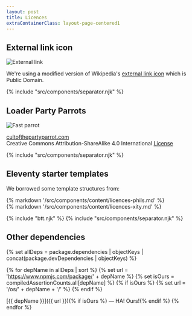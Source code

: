 ```yaml
---
layout: post
title: Licences
extraContainerClass: layout-page-centered1
---
```


## External link icon

<p class="licence-container">
  <img src="https://upload.wikimedia.org/wikipedia/commons/2/25/External.svg" alt="External link"/>
</p>

We're using a modified version of Wikipedia's [external link icon](https://commons.wikimedia.org/wiki/File:External.svg) which is Public Domain.

{% include "src/components/separator.njk" %}

## Loader Party Parrots

<p class="licence-container">
  <img src="/images/fastparrot.gif" alt="Fast parrot"/>
</p>

[cultofthepartyparrot.com](https://cultofthepartyparrot.com/)<br>Creative Commons Attribution-ShareAlike 4.0 International [License](https://github.com/jmhobbs/cultofthepartyparrot.com/blob/master/LICENSE)

{% include "src/components/separator.njk" %}

## Eleventy starter templates

We borrowed some template structures from:

<div class="starter-container">
  <div class="starter-container-2col">
    <div class="tac">
      {% markdown '/src/components/content/licences-phils.md' %}
    </div>
    <div class="tac">
      {% markdown '/src/components/content/licences-xity.md' %}
    </div>
  </div>
</div>

{% include "btt.njk" %}
{% include "src/components/separator.njk" %}

## Other dependencies

<div class="deps-container">

{% set allDeps = package.dependencies | objectKeys | concat(package.devDependencies | objectKeys) %}

{% for depName in allDeps | sort %}
  {% set url = 'https://www.npmjs.com/package/' + depName %}
  {% set isOurs = compiledAssertionCounts.all[depName] %}
  {% if isOurs %}
    {% set url = '/os/' + depName + '/' %}
  {% endif %}

  [{{ depName }}]({{ url }}){% if isOurs %} — HA! Ours!{% endif %}
{% endfor %}

</div>
